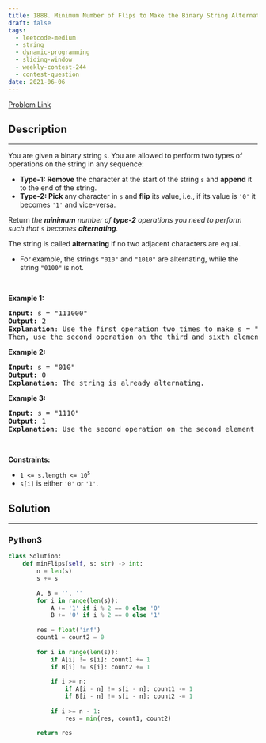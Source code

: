 ```yaml
---
title: 1888. Minimum Number of Flips to Make the Binary String Alternating
draft: false
tags: 
  - leetcode-medium
  - string
  - dynamic-programming
  - sliding-window
  - weekly-contest-244
  - contest-question
date: 2021-06-06
---
```


[Problem Link](https://leetcode.com/problems/minimum-number-of-flips-to-make-the-binary-string-alternating/)

## Description

---
<p>You are given a binary string <code>s</code>. You are allowed to perform two types of operations on the string in any sequence:</p>

<ul>
	<li><strong>Type-1: Remove</strong> the character at the start of the string <code>s</code> and <strong>append</strong> it to the end of the string.</li>
	<li><strong>Type-2: Pick</strong> any character in <code>s</code> and <strong>flip</strong> its value, i.e., if its value is <code>&#39;0&#39;</code> it becomes <code>&#39;1&#39;</code> and vice-versa.</li>
</ul>

<p>Return <em>the <strong>minimum</strong> number of <strong>type-2</strong> operations you need to perform</em> <em>such that </em><code>s</code> <em>becomes <strong>alternating</strong>.</em></p>

<p>The string is called <strong>alternating</strong> if no two adjacent characters are equal.</p>

<ul>
	<li>For example, the strings <code>&quot;010&quot;</code> and <code>&quot;1010&quot;</code> are alternating, while the string <code>&quot;0100&quot;</code> is not.</li>
</ul>

<p>&nbsp;</p>
<p><strong class="example">Example 1:</strong></p>

<pre>
<strong>Input:</strong> s = &quot;111000&quot;
<strong>Output:</strong> 2
<strong>Explanation</strong>: Use the first operation two times to make s = &quot;100011&quot;.
Then, use the second operation on the third and sixth elements to make s = &quot;10<u>1</u>01<u>0</u>&quot;.
</pre>

<p><strong class="example">Example 2:</strong></p>

<pre>
<strong>Input:</strong> s = &quot;010&quot;
<strong>Output:</strong> 0
<strong>Explanation</strong>: The string is already alternating.
</pre>

<p><strong class="example">Example 3:</strong></p>

<pre>
<strong>Input:</strong> s = &quot;1110&quot;
<strong>Output:</strong> 1
<strong>Explanation</strong>: Use the second operation on the second element to make s = &quot;1<u>0</u>10&quot;.
</pre>

<p>&nbsp;</p>
<p><strong>Constraints:</strong></p>

<ul>
	<li><code>1 &lt;= s.length &lt;= 10<sup>5</sup></code></li>
	<li><code>s[i]</code> is either <code>&#39;0&#39;</code> or <code>&#39;1&#39;</code>.</li>
</ul>


## Solution

---
### Python3
``` py title='minimum-number-of-flips-to-make-the-binary-string-alternating'
class Solution:
    def minFlips(self, s: str) -> int:
        n = len(s)
        s += s
        
        A, B = '', ''
        for i in range(len(s)):
            A += '1' if i % 2 == 0 else '0'
            B += '0' if i % 2 == 0 else '1'
        
        res = float('inf')
        count1 = count2 = 0
        
        for i in range(len(s)):
            if A[i] != s[i]: count1 += 1
            if B[i] != s[i]: count2 += 1
            
            if i >= n:
                if A[i - n] != s[i - n]: count1 -= 1
                if B[i - n] != s[i - n]: count2 -= 1
            
            if i >= n - 1:
                res = min(res, count1, count2)
            
        return res
```

